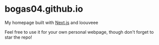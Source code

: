# bogas04.github.io
My homepage built with [Next.js](https://nextjs.org/) and loouveee

Feel free to use it for your own personal webpage, though don't forget to star the repo!
